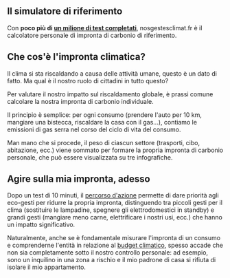 ## Il simulatore di riferimento

Con **poco più di [un milione di test completati](/stats)**, nosgestesclimat.fr è il calcolatore personale di impronta di carbonio di riferimento.

## Che cos'è l'impronta climatica?

Il clima si sta riscaldando a causa delle attività umane, questo è un dato di fatto. Ma qual è il nostro ruolo di cittadini in tutto questo?

Per valutare il nostro impatto sul riscaldamento globale, è prassi comune calcolare la nostra impronta di carbonio individuale.

Il principio è semplice: per ogni consumo (prendere l'auto per 10 km, mangiare una bistecca, riscaldare la casa con il gas...), contiamo le emissioni di gas serra nel corso del ciclo di vita del consumo.

Man mano che si procede, il peso di ciascun settore (trasporti, cibo, abitazione, ecc.) viene sommato per formare la propria impronta di carbonio personale, che può essere visualizzata su tre infografiche.

## Agire sulla mia impronta, adesso

Dopo un test di 10 minuti, il [percorso d'azione](https://nosgestesclimat.fr/actions/liste) permette di dare priorità agli eco-gesti per ridurre la propria impronta, distinguendo tra piccoli gesti per il clima (sostituire le lampadine, spegnere gli elettrodomestici in standby) e grandi gesti (mangiare meno carne, elettrificare i nostri usi, ecc.) che hanno un impatto significativo.

Naturalmente, anche se è fondamentale misurare l'impronta di un consumo e comprenderne l'entità in relazione al [budget climatico](https://datagir.ademe.fr/blog/budget-empreinte-carbone-c-est-quoi/), spesso accade che non sia completamente sotto il nostro controllo personale: ad esempio, sono un inquilino in una zona a rischio e il mio padrone di casa si rifiuta di isolare il mio appartamento.
